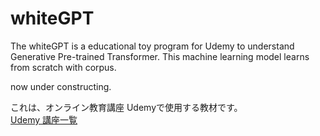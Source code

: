 # whiteGPT
The whiteGPT is a educational toy program for Udemy to understand Generative Pre-trained Transformer.
This machine learning model learns from scratch with corpus.

now under constructing.

これは、オンライン教育講座 Udemyで使用する教材です。<br>
<a href="https://www.udemy.com/user/cun-shan-kang-shi/"> Udemy 講座一覧 </a>

